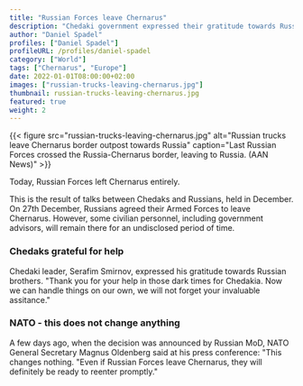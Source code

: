 ```yaml
---
title: "Russian Forces leave Chernarus"
description: "Chedaki government expressed their gratitude towards Russia and their help in tough times"
author: "Daniel Spadel"
profiles: ["Daniel Spadel"]
profileURL: /profiles/daniel-spadel
category: ["World"]
tags: ["Chernarus", "Europe"]
date: 2022-01-01T08:00:00+02:00
images: ["russian-trucks-leaving-chernarus.jpg"]
thumbnail: russian-trucks-leaving-chernarus.jpg
featured: true
weight: 2
---
```


{{< figure src="russian-trucks-leaving-chernarus.jpg" alt="Russian trucks leave Chernarus border outpost towards Russia" caption="Last Russian Forces crossed the Russia-Chernarus border, leaving to Russia. (AAN News)" >}}

Today, Russian Forces left Chernarus entirely.

This is the result of talks between Chedaks and Russians, held in December. On 27th December, Russians agreed their Armed Forces to leave Chernarus. However, some civilian personnel, including government advisors, will remain there for an undisclosed period of time.

### Chedaks grateful for help

Chedaki leader, Serafim Smirnov, expressed his gratitude towards Russian brothers. "Thank you for your help in those dark times for Chedakia. Now we can handle things on our own, we will not forget your invaluable assitance."

### NATO - this does not change anything

A few days ago, when the decision was announced by Russian MoD, NATO General Secretary Magnus Oldenberg said at his press conference: "This changes nothing. "Even if Russian Forces leave Chernarus, they will definitely be ready to reenter promptly."

